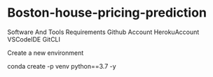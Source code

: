 # Boston-house-pricing-prediction

Software And Tools Requirements
Github Account
HerokuAccount
VSCodeIDE
GitCLI

Create a new environment

conda create -p venv python==3.7 -y
